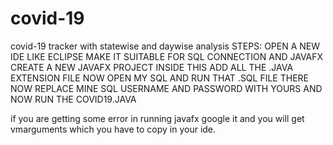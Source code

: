 # covid-19
covid-19 tracker with statewise and daywise analysis
STEPS:
OPEN A NEW IDE LIKE ECLIPSE
MAKE IT SUITABLE FOR SQL CONNECTION AND JAVAFX
CREATE A NEW JAVAFX PROJECT
INSIDE THIS ADD ALL THE .JAVA EXTENSION FILE
NOW OPEN MY SQL AND RUN THAT .SQL FILE THERE
NOW REPLACE MINE SQL USERNAME AND PASSWORD WITH YOURS
AND NOW RUN THE COVID19.JAVA



if you are getting some error in running javafx google it and you will get vmarguments which you have to copy in your ide. 
